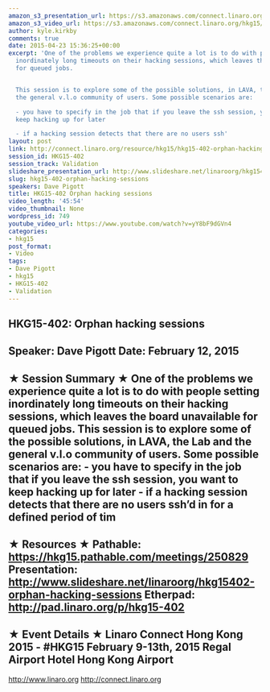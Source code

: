 ```yaml
---
amazon_s3_presentation_url: https://s3.amazonaws.com/connect.linaro.org/hkg15/Videos/02-12-Thursday/HKG15-402.pdf
amazon_s3_video_url: https://s3.amazonaws.com/connect.linaro.org/hkg15/Videos/02-12-Thursday/HKG15-402+Orphan+hacking+sessions.mp4
author: kyle.kirkby
comments: true
date: 2015-04-23 15:36:25+00:00
excerpt: 'One of the problems we experience quite a lot is to do with people setting
  inordinately long timeouts on their hacking sessions, which leaves the board unavailable
  for queued jobs.


  This session is to explore some of the possible solutions, in LAVA, the Lab and
  the general v.l.o community of users. Some possible scenarios are:

  - you have to specify in the job that if you leave the ssh session, you want to
  keep hacking up for later

  - if a hacking session detects that there are no users ssh'
layout: post
link: http://connect.linaro.org/resource/hkg15/hkg15-402-orphan-hacking-sessions/
session_id: HKG15-402
session_track: Validation
slideshare_presentation_url: http://www.slideshare.net/linaroorg/hkg15402-orphan-hacking-sessions
slug: hkg15-402-orphan-hacking-sessions
speakers: Dave Pigott
title: HKG15-402 Orphan hacking sessions
video_length: '45:54'
video_thumbnail: None
wordpress_id: 749
youtube_video_url: https://www.youtube.com/watch?v=yY8bF9dGVn4
categories:
- hkg15
post_format:
- Video
tags:
- Dave Pigott
- hkg15
- HKG15-402
- Validation
---
```


HKG15-402: Orphan hacking sessions 
--------------------------------------------------- 
Speaker: Dave Pigott 
Date: February 12, 2015 
--------------------------------------------------- 
★ Session Summary ★ 
One of the problems we experience quite a lot is to do with people setting inordinately long timeouts on their hacking sessions, which leaves the board unavailable for queued jobs. This session is to explore some of the possible solutions, in LAVA, the Lab and the general v.l.o community of users. Some possible scenarios are: - you have to specify in the job that if you leave the ssh session, you want to keep hacking up for later - if a hacking session detects that there are no users ssh’d in for a defined period of tim 
-------------------------------------------------- 
★ Resources ★ 
Pathable: https://hkg15.pathable.com/meetings/250829 
Presentation:  http://www.slideshare.net/linaroorg/hkg15402-orphan-hacking-sessions
Etherpad: http://pad.linaro.org/p/hkg15-402 
--------------------------------------------------- 
★ Event Details ★ 
Linaro Connect Hong Kong 2015 - #HKG15 
February 9-13th, 2015 
Regal Airport Hotel Hong Kong Airport 
--------------------------------------------------- 
http://www.linaro.org 
http://connect.linaro.org
